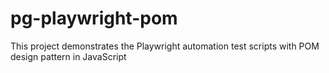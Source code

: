 # pg-playwright-pom
This project demonstrates the Playwright automation test scripts with POM design pattern in JavaScript
